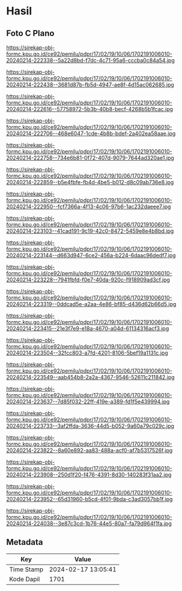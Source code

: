 # Hasil

## Foto C Plano

https://sirekap-obj-formc.kpu.go.id/ce92/pemilu/pdpr/17/02/19/10/06/1702191006010-20240214-222338--5a22d8bd-f7dc-4c71-95a6-cccba0c84a54.jpg

https://sirekap-obj-formc.kpu.go.id/ce92/pemilu/pdpr/17/02/19/10/06/1702191006010-20240214-222438--3681d87b-fb5d-4947-ae8f-4d15ac062685.jpg

https://sirekap-obj-formc.kpu.go.id/ce92/pemilu/pdpr/17/02/19/10/06/1702191006010-20240214-222616--57758972-5b3b-40b8-becf-4268b5b1fcac.jpg

https://sirekap-obj-formc.kpu.go.id/ce92/pemilu/pdpr/17/02/19/10/06/1702191006010-20240214-222706--468e6047-1cde-4b8b-bdef-2a402ea58aae.jpg

https://sirekap-obj-formc.kpu.go.id/ce92/pemilu/pdpr/17/02/19/10/06/1702191006010-20240214-222758--734e6b81-0f72-407d-9079-7644ad320ae1.jpg

https://sirekap-obj-formc.kpu.go.id/ce92/pemilu/pdpr/17/02/19/10/06/1702191006010-20240214-222859--b5e4fbfe-fb4d-4be5-b012-d8c09ab736e8.jpg

https://sirekap-obj-formc.kpu.go.id/ce92/pemilu/pdpr/17/02/19/10/06/1702191006010-20240214-222950--fcf7366a-4f13-4c06-97b6-1ac232daeee7.jpg

https://sirekap-obj-formc.kpu.go.id/ce92/pemilu/pdpr/17/02/19/10/06/1702191006010-20240214-223103--41cad191-9c19-42c0-8472-5459e8e4b8bd.jpg

https://sirekap-obj-formc.kpu.go.id/ce92/pemilu/pdpr/17/02/19/10/06/1702191006010-20240214-223144--d663d947-6ce2-456a-b224-6daac96dedf7.jpg

https://sirekap-obj-formc.kpu.go.id/ce92/pemilu/pdpr/17/02/19/10/06/1702191006010-20240214-223228--7941fbfd-f0e7-40da-920c-f918909ad3cf.jpg

https://sirekap-obj-formc.kpu.go.id/ce92/pemilu/pdpr/17/02/19/10/06/1702191006010-20240214-223319--0ddcad5e-a2aa-4e86-bf85-d436d62b66d5.jpg

https://sirekap-obj-formc.kpu.go.id/ce92/pemilu/pdpr/17/02/19/10/06/1702191006010-20240214-223415--21e3f7e9-e18a-4670-a04d-61134316acf3.jpg

https://sirekap-obj-formc.kpu.go.id/ce92/pemilu/pdpr/17/02/19/10/06/1702191006010-20240214-223504--32fcc803-a7fd-4201-8106-5bef19a1131c.jpg

https://sirekap-obj-formc.kpu.go.id/ce92/pemilu/pdpr/17/02/19/10/06/1702191006010-20240214-223549--aab454b8-2a2a-4367-9546-52611c211842.jpg

https://sirekap-obj-formc.kpu.go.id/ce92/pemilu/pdpr/17/02/19/10/06/1702191006010-20240214-223637--7d85f032-22ff-419e-a389-fd1f5e439994.jpg

https://sirekap-obj-formc.kpu.go.id/ce92/pemilu/pdpr/17/02/19/10/06/1702191006010-20240214-223733--3af2ffda-3636-44d5-b052-9a60a79c029c.jpg

https://sirekap-obj-formc.kpu.go.id/ce92/pemilu/pdpr/17/02/19/10/06/1702191006010-20240214-223822--8a60e892-aa83-488a-acf0-af7b5317526f.jpg

https://sirekap-obj-formc.kpu.go.id/ce92/pemilu/pdpr/17/02/19/10/06/1702191006010-20240214-223908--250d1f20-f476-4391-8d30-140283f31aa2.jpg

https://sirekap-obj-formc.kpu.go.id/ce92/pemilu/pdpr/17/02/19/10/06/1702191006010-20240214-223952--65d31960-b5cd-4f01-9bda-c3ad3057bb1f.jpg

https://sirekap-obj-formc.kpu.go.id/ce92/pemilu/pdpr/17/02/19/10/06/1702191006010-20240214-224038--3e87c3cd-1b76-44e5-80a7-fa79d964f1fa.jpg


## Metadata

| Key        | Value               |
| ---------- | ------------------- |
| Time Stamp | 2024-02-17 13:05:41 |
| Kode Dapil | 1701                |



